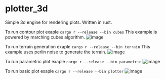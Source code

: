 # plotter_3d
Simple 3d engine for rendering plots. Written in rust.

To run contour plot exaple ```cargo r --release --bin cubes```
This example is powered by marching cubes algorithm.
![image](https://github.com/dyatelok/marching_cubes/assets/92210438/7a77700b-6372-4a7f-aaac-a0a2f2239e60)

To run terrain generation exaple ```cargo r --release --bin terrain```
This example uses perlin noise to generate the terrain.
![image](https://github.com/dyatelok/marching_cubes/assets/92210438/f81c5b93-4063-42ac-9724-c273dab5c23b)

To run parametric plot exaple ```cargo r --release --bin parametric```
![image](https://github.com/dyatelok/marching_cubes/assets/92210438/ade2c897-2244-48b4-8d8f-b3a3f27660b6)

To run basic plot exaple ```cargo r --release --bin plotter```
![image](https://github.com/dyatelok/marching_cubes/assets/92210438/736bc3fb-0df5-438c-9eec-36abfbbdc863)
